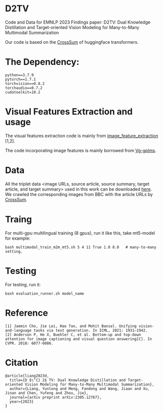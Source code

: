 # D2TV
Code and Data for EMNLP 2023 Findings paper: D2TV: Dual Knowledge Distillation and Target-oriented Vision Modeling for Many-to-Many Multimodal Summarization

Our code is based on the [CrossSum](https://github.com/csebuetnlp/CrossSum) of huggingface transformers.

# The Dependency:
```
python==3.7.9
pytorch==1.7.1 
torchvision==0.8.2 
torchaudio==0.7.2 
cudatoolkit=10.2
```

# Visual Features Extraction and usage
The visual features extraction code is mainly from [image_feature_extraction](https://github.com/j-min/VL-T5/tree/main/feature_extraction) [1,2]. 

The code incorporating image features is mainly borrowed from [Vg-gplms](https://github.com/hltchkust/vg-gplms).

# Data

All the triplet data <image URLs, source article, source summary, target article, and target summary> used in this work can be downloaded [here](https://drive.google.com/file/d/1fiBICIJtP66WYFUrTIyZLGphbfgyqCLs/view?usp=sharing). We crawled the corresponding images from BBC with the article URLs by [CrossSum](https://github.com/csebuetnlp/CrossSum).

# Traing
For multi-gpu multilingual training (8 gpus), run it like this, take mt5-model for example: 
```
bash multimodal_train_m2m_mt5.sh 5 4 11 True 1.0 8.0   # many-to-many setting.
```


# Testing
For testing, run it: 
```
bash evaluation_runner.sh model_name
```

# Reference
```
[1] Jaemin Cho, Jie Lei, Hao Tan, and Mohit Bansal. Unifying vision-and-language tasks via text generation. In ICML, 2021: 1931–1942.
[2] Anderson P, He X, Buehler C, et al. Bottom-up and top-down attention for image captioning and visual question answering[C]. In CVPR. 2018: 6077-6086.
```

# Citation
```
@article{liang2023d,
  title={D $\^{} 2$ TV: Dual Knowledge Distillation and Target-oriented Vision Modeling for Many-to-Many Multimodal Summarization},
  author={Liang, Yunlong and Meng, Fandong and Wang, Jiaan and Xu, Jinan and Chen, Yufeng and Zhou, Jie},
  journal={arXiv preprint arXiv:2305.12767},
  year={2023}
}
```
